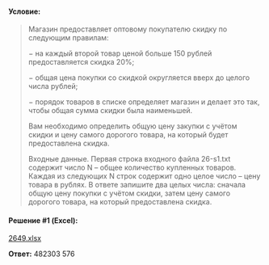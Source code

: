 #### Условие:

> Магазин предоставляет оптовому покупателю скидку по следующим правилам:
> 
> − на каждый второй товар ценой больше 150 рублей предоставляется скидка 20%;
> 
> − общая цена покупки со скидкой округляется вверх до целого числа рублей;
> 
> − порядок товаров в списке определяет магазин и делает это так, чтобы общая сумма скидки была наименьшей.
> 
> Вам необходимо определить общую цену закупки с учётом скидки и цену самого дорогого товара, на который будет предоставлена скидка.
> 
> Входные данные. Первая строка входного файла 26-s1.txt содержит число N – общее количество купленных товаров. Каждая из следующих N строк содержит одно целое число – цену товара в рублях. В ответе запишите два целых числа: сначала общую цену покупки с учётом скидки, затем цену самого дорогого товара, на который предоставлена скидка.

#### Решение #1 (Excel):

[2649.xlsx](https://github.com/Thundiverter/infege2022/files/7959200/2649.xlsx)


**Ответ:** 482303 576
